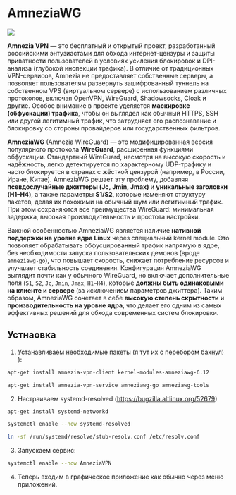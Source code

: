 # AmneziaWG

![](https://docs.amnezia.org/ru/assets/images/OG-5762ed4c3397cbaffc545cb422e052b1.png)

**Amnezia VPN** — это бесплатный и открытый проект, разработанный российскими энтузиастами для обхода интернет-цензуры и защиты приватности пользователей в условиях усиления блокировок и DPI-анализа (глубокой инспекции трафика). В отличие от традиционных VPN-сервисов, Amnezia не предоставляет собственные серверы, а позволяет пользователям развернуть зашифрованный туннель на собственном VPS (виртуальном сервере) с использованием различных протоколов, включая OpenVPN, WireGuard, Shadowsocks, Cloak и другие. Особое внимание в проекте уделяется **маскировке (обфускации) трафика**, чтобы он выглядел как обычный HTTPS, SSH или другой легитимный трафик, что затрудняет его распознавание и блокировку со стороны провайдеров или государственных фильтров.

**AmneziaWG** (Amnezia WireGuard) — это модифицированная версия популярного протокола **WireGuard**, расширенная функциями обфускации. Стандартный WireGuard, несмотря на высокую скорость и надёжность, легко детектируется по характерному UDP-трафику и часто блокируется в странах с жёсткой цензурой (например, в России, Иране, Китае). AmneziaWG решает эту проблему, добавляя **псевдослучайные джиттеры (Jc, Jmin, Jmax)** и **уникальные заголовки (H1–H4)**, а также параметры **S1/S2**, которые изменяют структуру пакетов, делая их похожими на обычный шум или легитимный трафик. При этом сохраняются все преимущества WireGuard: минимальная задержка, высокая производительность и простота настройки.

Важной особенностью AmneziaWG является наличие **нативной поддержки на уровне ядра Linux** через специальный kernel module. Это позволяет обрабатывать обфусцированный трафик напрямую в ядре, без необходимости запуска пользовательских демонов (вроде `amneziawg-go`), что повышает скорость, снижает потребление ресурсов и улучшает стабильность соединения. Конфигурация AmneziaWG выглядит почти как у обычного WireGuard, но включает дополнительные поля (`S1`, `S2`, `Jc`, `Jmin`, `Jmax`, `H1–H4`), которые **должны быть одинаковыми на клиенте и сервере** (за исключением параметров джиттера). Таким образом, AmneziaWG сочетает в себе **высокую степень скрытности** и **производительность на уровне ядра**, что делает его одним из самых эффективных решений для обхода современных систем блокировки.

## Устнаовка

1. Устанавливаем необходимые пакеты (я тут их с перебором бахнул) ):

```bash
apt-get install amnezia-vpn-client kernel-modules-amneziawg-6.12
```

```bash
apt-get install amnezia-vpn-service amneziawg-go amneziawg-tools
```

2. Настраиваем systemd-resolved (https://bugzilla.altlinux.org/52679)
```bash
apt-get install systemd-networkd
```
```bash
systemctl enable --now systemd-resolved
```
```bash
ln -sf /run/systemd/resolve/stub-resolv.conf /etc/resolv.conf
```

3. Запускаем сервис:
```bash
systemctl enable --now AmneziaVPN
```

4. Теперь входим в графическое приложение как обычно через меню приложений.